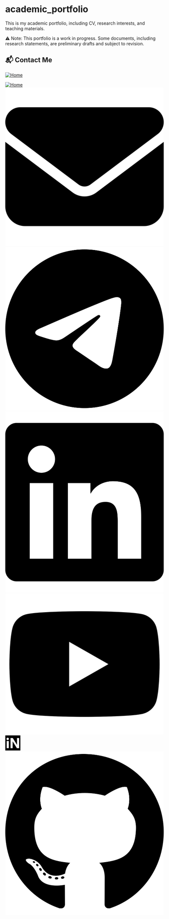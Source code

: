# academic_portfolio
This is my academic portfolio, including CV, research interests, and teaching materials.

⚠️ Note: This portfolio is a work in progress. Some documents, including research statements, are preliminary drafts and subject to revision.


## 📬 Contact Me

<a href="https://www.imsc.res.in/partha_mukhopadhyay">
  <img src="icons/home-solid.svg" alt="Home" width="24" height="24" style="vertical-align:middle;">
</a>

[![Home](icons/home-solid.svg)](https://www.imsc.res.in/partha_mukhopadhyay)
[![Email](icons/envelope-solid.svg)](mailto:mukhopadhyay.res@gmail.com)
[![Telegram](icons/telegram-brands.svg)](https://t.me/ParthoM7)
[![LinkedIn](icons/linkedin-brands.svg)](https://www.linkedin.com/in/parthom7)
[![YouTube](icons/youtube-brands.svg)](https://www.youtube.com/@ParthoM7)
[![InspireHEP](icons/inspire.svg)](https://inspirehep.net/authors/996534)
[![GitHub](icons/github-brands.svg)](https://github.com/ParthoM7)
